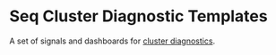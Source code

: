 # Seq Cluster Diagnostic Templates

A set of signals and dashboards for [cluster diagnostics](https://docs.datalust.co/docs/cluster-diagnostics).
